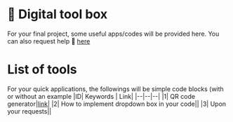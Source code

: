 # 🔑 Digital tool box

For your final project, some useful apps/codes will be provided here. You can also request help 📔 [here](https://docs.google.com/spreadsheets/d/1aastYozlAnSA5YqvLgw3fjrGsD02YtfsZY3l1q98YyI/edit?usp=sharing)

# List of tools

For your quick applications, the followings will be simple code blocks (with or without an example
|ID| Keywords | Link|
|--|--|--|
|1| QR code generator|[link](https://github.com/MK316/Spring2023/blob/main/QRcode.ipynb)|
|2| How to implement dropdown box in your code||
|3| Upon your requests||
